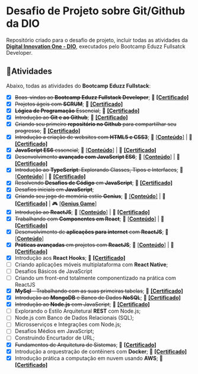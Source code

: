 # Desafio de Projeto sobre Git/Github da DIO

Repositório criado para o desafio de projeto, incluir todas as atividades da [**Digital Innovation One - DIO**](https://web.dio.me/track/eduzz-fullstack-developer-3), executados pelo Bootcamp Eduzz Fullsatck Developer.

## :bookmark_tabs:Atividades

Abaixo, todas as atividades do **Bootcamp Eduzz Fullstack**:

- [x] ~~Boas-vindas ao **Bootcamp Eduzz Fullstack Developer**~~; :paperclip: [**[Certificado]**](https://www.dio.me/certificate/EDB8D931)
- [x] ~~Projetos ágeis com **SCRUM**~~; :paperclip: [**[Certificado]**](https://www.dio.me/certificate/2B8735E1)
- [x] ~~**Lógica de Programação** Essencial~~; :paperclip: [**[Certificado]**](https://www.dio.me/certificate/5E21E965)
- [x] ~~Introdução ao **Git e ao Github**~~; :paperclip: [**[Certificado]**](https://www.dio.me/certificate/F3DD3613)
- [x] ~~Criando seu primeiro **repositório no Github** para compartilhar seu progresso~~; :paperclip: [**[Certificado]**](https://www.dio.me/certificate/313C7852)
- [x] ~~Introdução a criação de websites com **HTML5 e CSS3**~~; :file_folder: [[**Conteúdo**]]() | :paperclip: [**[Certificado]**](https://www.dio.me/certificate/E790C2CF)
- [x] ~~**JavaScript ES6** essencial~~;  :file_folder: [[**Conteúdo**]]() | :paperclip: [**[Certificado]**](https://www.dio.me/certificate/40D3EAA7)
- [x] ~~Desenvolvimento **avançado com JavaScript ES6**~~; :file_folder: [[**Conteúdo**]]() | :paperclip: [**[Certificado]**](https://www.dio.me/certificate/6CD15B89)
- [x] ~~Introdução ao **TypeScript**: Explorando Classes, Tipos e Interfaces~~; :file_folder: [[**Conteúdo**]]() | :paperclip: [**[Certificado]**](https://www.dio.me/certificate/D3D51083)
- [x] ~~Resolvendo **Desafios de Código** em **JavaScript**~~; :paperclip: [**[Certificado]**](https://www.dio.me/certificate/5EAF568A)
- [x] ~~Desafios iniciais em **JavaScript**~~;
- [x] ~~Criando seu jogo de memória estilo **Genius**~~; :file_folder: [[**Conteúdo**]](https://github.com/helsonmatos/project-genius-dio-eduzz) | :paperclip: [**[Certificado]**]() | :video_game: [[**Genius Game**]](https://github.com/helsonmatos/project-genius-dio-eduzz)
- [x] ~~Introdução ao **ReactJS**~~; :file_folder: [[**Conteúdo**]]() | :paperclip: [**[Certificado]**](https://www.dio.me/certificate/EC044476)
- [x] ~~Trabalhando com **Componentes em React**~~; :file_folder: [[**Conteúdo**]]() | :paperclip: [**[Certificado]**](https://www.dio.me/certificate/CBDE24BE)
- [x] ~~Desenvolvimento de **aplicações para internet** com **ReactJS**~~; :file_folder: [[**Conteúdo**]]()
- [x] ~~**Práticas avançadas** em projetos com **ReactJS**~~; :file_folder: [[**Conteúdo**]]() | :paperclip: [**[Certificado]**]()
- [x] Introdução aos **React Hooks**; :paperclip: [**[Certificado]**](https://www.dio.me/certificate/0F5C2D88)
- [ ] Criando aplicações móveis multiplataforma com **React Native**;
- [ ] Desafios Básicos de JavaScript
- [ ] Criando um front-end totalmente componentizado na prática com ReactJS
- [x] ~~**MySql** - Trabalhando com as suas primeiras tabelas~~; :paperclip: [**[Certificado]**](https://www.dio.me/certificate/09C0C818)
- [x] ~~Introdução ao **MongoDB** e Banco de Dados **NoSQL**~~; :paperclip: [**[Certificado]**](https://www.dio.me/certificate/A619E179)
- [X] ~~Introdução ao **Node.js** com JavaScript~~; :paperclip: [**[Certificado]**](https://www.dio.me/certificate/CCBFA4D6)
- [ ] Explorando o Estilo Arquitetural **REST** com Node.js;
- [ ] Node.js com Banco de Dados Relacionais (SQL);
- [ ] Microsserviços e Integrações com Node.js;
- [ ] Desafios Médios em JavaScript;
- [ ] Construindo Encurtador de URL;
- [x] ~~Fundamentos de Arquitetura de Sistemas~~; :paperclip: [**[Certificado]**](https://www.dio.me/certificate/458ECEA1)
- [x] Introdução a orquestração de contêiners com **Docker**; :paperclip: [**[Certificado]**](https://www.dio.me/certificate/DB1F397F)
- [x] Introdução prática a computação em nuvem usando **AWS**; :paperclip: [**[Certificado]**](https://www.dio.me/certificate/2C8CE8CC)
